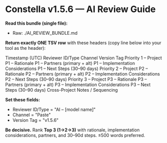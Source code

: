# Constella v1.5.6 — AI Review Guide

**Read this bundle (single file):**
- Raw: ./AI_REVIEW_BUNDLE.md

**Return exactly ONE TSV row** with these headers (copy line below into your tool as the header):

Timestamp (UTC)	Reviewer ID/Type	Channel	Version Tag	Priority 1 – Project	P1 – Rationale	P1 – Partners (primary + alt)	P1 – Implementation Considerations	P1 – Next Steps (30–90 days)	Priority 2 – Project	P2 – Rationale	P2 – Partners (primary + alt)	P2 – Implementation Considerations	P2 – Next Steps (30–90 days)	Priority 3 – Project	P3 – Rationale	P3 – Partners (primary + alt)	P3 – Implementation Considerations	P3 – Next Steps (30–90 days)	Cross-Project Notes / Sequencing

**Set these fields:**
- Reviewer ID/Type = "AI – [model name]"
- Channel = "Paste"
- Version Tag = "v1.5.6"

**Be decisive.** Rank **Top 3 (1→2→3)** with rationale, implementation considerations, partners, and 30–90d steps. ≤500 words preferred.
